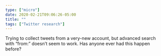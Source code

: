 ```yaml
---
type: ["micro"]
date: 2020-02-21T09:06:26-05:00
title: ""
tags: ["Twitter research"]
---
```

Trying to collect tweets from a very-new account, but advanced search with “from:” doesn’t seem to work. Has anyone ever had this happen before?
